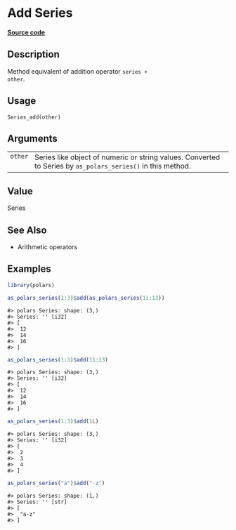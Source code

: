 

# Add Series

[**Source code**](https://github.com/pola-rs/r-polars/tree/main/R/series__series.R#L378)

## Description

Method equivalent of addition operator <code>series + other</code>.

## Usage

<pre><code class='language-R'>Series_add(other)
</code></pre>

## Arguments

<table>
<tr>
<td style="white-space: nowrap; font-family: monospace; vertical-align: top">
<code id="Series_add_:_other">other</code>
</td>
<td>
Series like object of numeric or string values. Converted to Series by
<code>as_polars_series()</code> in this method.
</td>
</tr>
</table>

## Value

Series

## See Also

<ul>
<li>

Arithmetic operators

</li>
</ul>

## Examples

``` r
library(polars)

as_polars_series(1:3)$add(as_polars_series(11:13))
```

    #> polars Series: shape: (3,)
    #> Series: '' [i32]
    #> [
    #>  12
    #>  14
    #>  16
    #> ]

``` r
as_polars_series(1:3)$add(11:13)
```

    #> polars Series: shape: (3,)
    #> Series: '' [i32]
    #> [
    #>  12
    #>  14
    #>  16
    #> ]

``` r
as_polars_series(1:3)$add(1L)
```

    #> polars Series: shape: (3,)
    #> Series: '' [i32]
    #> [
    #>  2
    #>  3
    #>  4
    #> ]

``` r
as_polars_series("a")$add("-z")
```

    #> polars Series: shape: (1,)
    #> Series: '' [str]
    #> [
    #>  "a-z"
    #> ]
